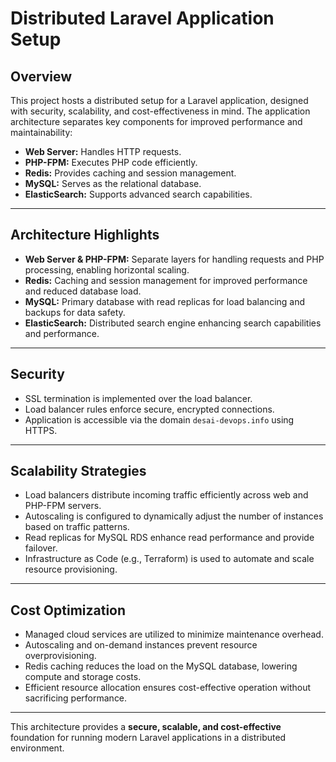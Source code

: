 # Distributed Laravel Application Setup

## Overview

This project hosts a distributed setup for a Laravel application, designed with security, scalability, and cost-effectiveness in mind. The application architecture separates key components for improved performance and maintainability:

- **Web Server:** Handles HTTP requests.
- **PHP-FPM:** Executes PHP code efficiently.
- **Redis:** Provides caching and session management.
- **MySQL:** Serves as the relational database.
- **ElasticSearch:** Supports advanced search capabilities.

---

## Architecture Highlights

- **Web Server & PHP-FPM:** Separate layers for handling requests and PHP processing, enabling horizontal scaling.
- **Redis:** Caching and session management for improved performance and reduced database load.
- **MySQL:** Primary database with read replicas for load balancing and backups for data safety.
- **ElasticSearch:** Distributed search engine enhancing search capabilities and performance.

---

## Security

- SSL termination is implemented over the load balancer.
- Load balancer rules enforce secure, encrypted connections.
- Application is accessible via the domain `desai-devops.info` using HTTPS.

---

## Scalability Strategies

- Load balancers distribute incoming traffic efficiently across web and PHP-FPM servers.
- Autoscaling is configured to dynamically adjust the number of instances based on traffic patterns.
- Read replicas for MySQL RDS enhance read performance and provide failover.
- Infrastructure as Code (e.g., Terraform) is used to automate and scale resource provisioning.

---

## Cost Optimization

- Managed cloud services are utilized to minimize maintenance overhead.
- Autoscaling and on-demand instances prevent resource overprovisioning.
- Redis caching reduces the load on the MySQL database, lowering compute and storage costs.
- Efficient resource allocation ensures cost-effective operation without sacrificing performance.

---

This architecture provides a **secure, scalable, and cost-effective** foundation for running modern Laravel applications in a distributed environment.
